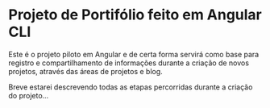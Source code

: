 # Projeto de Portifólio feito em Angular CLI

Este é o projeto piloto em Angular e de certa forma servirá como base para registro e compartilhamento de informações durante a criação de novos projetos, através das áreas de projetos e blog.

Breve estarei descrevendo todas as etapas percorridas durante a criação do projeto...
